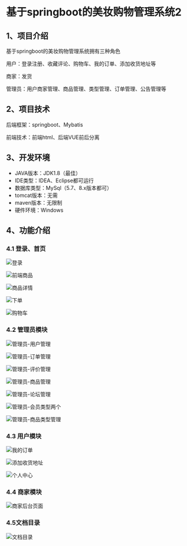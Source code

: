 # 基于springboot的美妆购物管理系统2



## 1、项目介绍

基于springboot的美妆购物管理系统拥有三种角色

用户：登录注册、收藏评论、购物车、我的订单、添加收货地址等

商家：发货

管理员：用户商家管理、商品管理、类型管理、订单管理、公告管理等

## 2、项目技术

后端框架：springboot、Mybatis

前端技术：前端html、后端VUE前后分离

## 3、开发环境

- JAVA版本：JDK1.8（最佳）
- IDE类型：IDEA、Eclipse都可运行
- 数据库类型：MySql（5.7、8.x版本都可） 
- tomcat版本：无需
- maven版本：无限制
- 硬件环境：Windows


## 4、功能介绍

### 4.1 登录、首页

![登录](https://www.codeshop.fun/Typora-Images/202409101206807.jpg)

![前端商品](https://www.codeshop.fun/Typora-Images/202409101206416.jpg)

![商品详情](https://www.codeshop.fun/Typora-Images/202409101206277.jpg)

![下单](https://www.codeshop.fun/Typora-Images/202409101207090.jpg)

![购物车](https://www.codeshop.fun/Typora-Images/202409101207429.jpg)

### 4.2 管理员模块

![管理员-用户管理](https://www.codeshop.fun/Typora-Images/202409101207165.jpg)

![管理员-订单管理](https://www.codeshop.fun/Typora-Images/202409101207250.jpg)

![管理员-评价管理](https://www.codeshop.fun/Typora-Images/202409101207208.jpg)

![管理员-商品管理](https://www.codeshop.fun/Typora-Images/202409101207277.jpg)

![管理员-论坛管理](https://www.codeshop.fun/Typora-Images/202409101207184.jpg)

![管理员-会员类型两个](https://www.codeshop.fun/Typora-Images/202409101207232.jpg)

![管理员-商品类型管理](https://www.codeshop.fun/Typora-Images/202409101207807.jpg)

### 4.3 用户模块

![我的订单](https://www.codeshop.fun/Typora-Images/202409101207494.jpg)

![添加收货地址](https://www.codeshop.fun/Typora-Images/202409101207473.jpg)

![个人中心](https://www.codeshop.fun/Typora-Images/202409101207481.jpg)


### 4.4 商家模块

![商家后台页面](https://www.codeshop.fun/Typora-Images/202409101207518.jpg)

### 4.5文档目录

![文档目录](https://www.codeshop.fun/Typora-Images/202409101206814.jpg)

